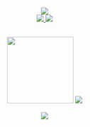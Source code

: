 <h3 align="center">
	<img src="https://readme-typing-svg.herokuapp.com?font=Fira+Code&duration=1240&pause=2800&color=fafafa&center=true&width=600&lines=Hi,+there!;Im,+An+Enigma."
</h3>
	
<div align="center">
  <a href="mailto:anggirrr31@gmail.com">
    <img src="https://img.shields.io/badge/Gmail-D14836?style=flat&logo=gmail&logoColor=white">
  </a>
  <a href="https://open.spotify.com/playlist/79XudxhnmjjhqKk6ucUec3?si=iNTOAu8PQxGRmKkStZnO3A">
    <img src="https://img.shields.io/badge/Spotify-1DB954?logo=spotify&logoColor=fff&style=flat">
  </a><br/>
  <img src="https://raw.githubusercontent.com/catppuccin/catppuccin/main/assets/misc/transparent.png" height="30" width="0px"/>
</div>

<div align="center">
  <img src="https://github-readme-stats-rho-beige.vercel.app/api?username=sukalaper&bg_color=00000000&text_color=fafafa&icon_color=fafafa&title_color=8bd5ca&card_width=420&show_icons=true&hide_border=true&hide_title=true&include_all_commits=false&count_private=false" height="150" />
  <img src="https://github-readme-stats.vercel.app/api/top-langs/?username=sukalaper&bg_color=00000000&text_color=fafafa&title_color=00000000&hide_border=true&langs_count=15&layout=compact" />
</div>

<p align="center"><img src="https://raw.githubusercontent.com/catppuccin/catppuccin/main/assets/footers/gray0_ctp_on_line.svg?sanitize=true" /></p>
